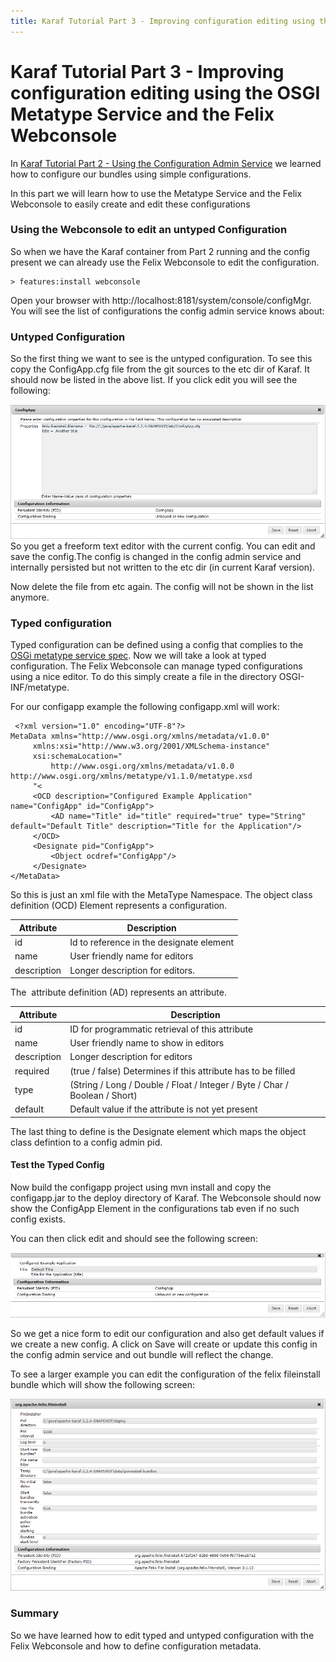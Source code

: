```yaml
---
title: Karaf Tutorial Part 3 - Improving configuration editing using the OSGI Metatype Service and the Felix Webconsole
---
```


# Karaf Tutorial Part 3 - Improving configuration editing using the OSGI Metatype Service and the Felix Webconsole

In [Karaf Tutorial Part 2 - Using the Configuration Admin Service](karaf-tutorial-02) we learned how to configure our bundles using simple configurations.

In this part we will learn how to use the Metatype Service and the Felix Webconsole to easily create and edit these configurations

### Using the Webconsole to edit an untyped Configuration

So when we have the Karaf container from Part 2 running and the config present we can already use the Felix Webconsole to edit the configuration.

```
> features:install webconsole
```

Open your browser with http://localhost:8181/system/console/configMgr.
You will see the list of configurations the config admin service knows about:

### Untyped Configuration

So the first thing we want to see is the untyped configuration. To see this copy the ConfigApp.cfg file from the git sources to the etc dir of Karaf. It should now be listed in the above list. If you click edit you will see the following:

![Image](config-detail-untyped.png)
So you get a freeform text editor with the current config. You can edit and save the config.The config is changed in the config admin service and internally persisted but not written to the etc dir (in current Karaf version).

Now delete the file from etc again. The config will not be shown in the list anymore.

### Typed configuration

Typed configuration can be defined using a config that complies to the [OSGi metatype service spec](https://osgi.org/specification/osgi.cmpn/7.0.0/service.metatype.html).
Now we will take a look at typed configuration. The Felix Webconsole can manage typed configurations using a nice editor. To do this simply create a file in the directory OSGI-INF/metatype.

For our configapp example the following configapp.xml will work:

```
 <?xml version="1.0" encoding="UTF-8"?>
MetaData xmlns="http://www.osgi.org/xmlns/metadata/v1.0.0"
     xmlns:xsi="http://www.w3.org/2001/XMLSchema-instance"
     xsi:schemaLocation="
         http://www.osgi.org/xmlns/metadata/v1.0.0 http://www.osgi.org/xmlns/metatype/v1.1.0/metatype.xsd
     "<
     <OCD description="Configured Example Application" name="ConfigApp" id="ConfigApp">
         <AD name="Title" id="title" required="true" type="String" default="Default Title" description="Title for the Application"/>
     </OCD>
     <Designate pid="ConfigApp">
         <Object ocdref="ConfigApp"/>
     </Designate>
</MetaData>
```

So this is just an xml file with the MetaType Namespace. The object class definition (OCD) Element represents a configuration.

| Attribute   | Description
|-------------|-------------
| id          | Id to reference in the designate element
| name        | User friendly name for editors
| description | Longer description for editors.

The  attribute definition (AD) represents an attribute.

| Attribute   | Description
|-------------|------------
| id          | ID for programmatic retrieval of this attribute
| name        | User friendly name to show in editors
| description | Longer description for editors
| required    | (true / false) Determines if this attribute has to be filled
| type        | (String / Long / Double / Float / Integer / Byte / Char / Boolean / Short)
| default     | Default value if the attribute is not yet present

The last thing to define is the Designate element which maps the object class defintion to a config admin pid.

#### Test the Typed Config

Now build the configapp project using mvn install and copy the configapp.jar to the deploy directory of Karaf. The Webconsole should now show the ConfigApp Element in the configurations tab even if no such config exists.

You can then click edit and should see the following screen:

![Image](config-detail-typed.png)

So we get a nice form to edit our configuration and also get default values if we create a new config. A click on Save will create or update this config in the config admin service and out bundle will reflect the change.

To see a larger example you can edit the configuration of the felix fileinstall bundle which will show the following screen: 

![Image](config-fileinstall.png)

### Summary

So we have learned how to edit typed and untyped configuration with the Felix Webconsole and how to define configuration metadata.
